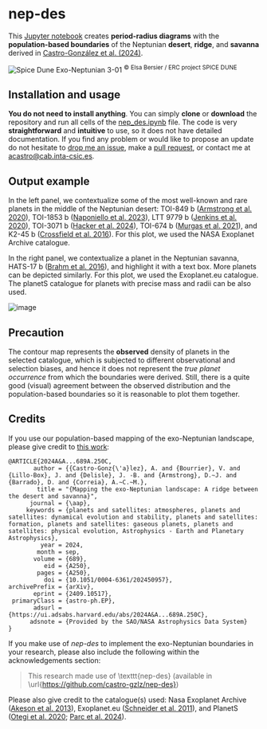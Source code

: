 # **nep-des**
This [Jupyter notebook](https://jupyter.org/) creates **period-radius diagrams** with the **population-based boundaries** of the Neptunian **desert**, **ridge**, and **savanna** derived in [Castro-González et al. (2024)](https://ui.adsabs.harvard.edu/abs/2024A%26A...689A.250C/abstract). 

![Spice Dune Exo-Neptunian 3-01](https://github.com/user-attachments/assets/0ab75a3f-bbb7-429c-a9fe-8d5b3f2b4ed1)
<sup> © Elsa Bersier / ERC project SPICE DUNE </sup>

## Installation and usage

**You do not need to install anything**. You can simply **clone** or **download** the repository and run all cells of the [nep_des.ipynb]() file. The code is very **straightforward** and **intuitive** to use, so it does not have detailed documentation. If you find any problem or would like to propose an update do not hesitate to [drop me an issue](https://github.com/castro-gzlz/nep-des/issues), make a [pull request](https://github.com/castro-gzlz/nep-des/pulls), or contact me at [acastro@cab.inta-csic.es](acastro@cab.inta-csic.es).

## Output example

In the left panel, we contextualize some of the most well-known and rare planets in the middle of the Neptunian desert: TOI-849 b ([Armstrong et al. 2020](https://ui.adsabs.harvard.edu/abs/2020Natur.583...39A/abstract)), TOI-1853 b ([Naponiello et al. 2023](https://ui.adsabs.harvard.edu/abs/2023Natur.622..255N/abstract)), LTT 9779 b ([Jenkins et al. 2020](https://ui.adsabs.harvard.edu/abs/2020NatAs...4.1148J/abstract)), TOI-3071 b ([Hacker et al. 2024](https://ui.adsabs.harvard.edu/abs/2024MNRAS.532.1612H/abstract)), TOI-674 b ([Murgas et al. 2021](https://ui.adsabs.harvard.edu/abs/2021A%26A...653A..60M/abstract)), and K2-45 b ([Crossfield et al. 2016](https://ui.adsabs.harvard.edu/abs/2016ApJS..226....7C/abstract)). For this plot, we used the NASA Exoplanet Archive catalogue. 

In the right panel, we contextualize a planet in the Neptunian savanna, HATS-17 b ([Brahm et al. 2016](https://ui.adsabs.harvard.edu/abs/2016AJ....151...89B/abstract)), and highlight it with a text box. More planets can be depicted similarly. For this plot, we used the Exoplanet.eu catalogue. The planetS catalogue for planets with precise mass and radii can be also used. 

![image](https://github.com/user-attachments/assets/562dc2a4-c368-49c1-82ce-8be742526f0f)

## Precaution

The contour map represents the **observed** density of planets in the selected catalogue, which is subjected to different observational and selection biases, and hence it does not represent the *true planet occurrence* from which the boundaries were derived. Still, there is a quite good (visual) agreement between the observed distribution and the population-based boundaries so it is reasonable to plot them together. 

## Credits

If you use our population-based mapping of the exo-Neptunian landscape, please give credit to [this work](https://ui.adsabs.harvard.edu/abs/2024A%26A...689A.250C/abstract):

```
@ARTICLE{2024A&A...689A.250C,
       author = {{Castro-Gonz{\'a}lez}, A. and {Bourrier}, V. and {Lillo-Box}, J. and {Delisle}, J. -B. and {Armstrong}, D.~J. and {Barrado}, D. and {Correia}, A.~C.~M.},
        title = "{Mapping the exo-Neptunian landscape: A ridge between the desert and savanna}",
      journal = {\aap},
     keywords = {planets and satellites: atmospheres, planets and satellites: dynamical evolution and stability, planets and satellites: formation, planets and satellites: gaseous planets, planets and satellites: physical evolution, Astrophysics - Earth and Planetary Astrophysics},
         year = 2024,
        month = sep,
       volume = {689},
          eid = {A250},
        pages = {A250},
          doi = {10.1051/0004-6361/202450957},
archivePrefix = {arXiv},
       eprint = {2409.10517},
 primaryClass = {astro-ph.EP},
       adsurl = {https://ui.adsabs.harvard.edu/abs/2024A&A...689A.250C},
      adsnote = {Provided by the SAO/NASA Astrophysics Data System}
}
```

If you make use of *nep-des* to implement the exo-Neptunian boundaries in your research, please also include the following within the acknowledgements section:

> This research made use of \texttt{nep-des} (available in \url{https://github.com/castro-gzlz/nep-des})

Please also give credit to the catalogue(s) used: Nasa Exoplanet Archive ([Akeson et al. 2013](https://ui.adsabs.harvard.edu/abs/2013PASP..125..989A/abstract)), Exoplanet.eu ([Schneider et al. 2011](https://ui.adsabs.harvard.edu/abs/2011A%26A...532A..79S/abstract)), and PlanetS ([Otegi et al. 2020](https://ui.adsabs.harvard.edu/abs/2020A%26A...634A..43O/abstract); [Parc et al. 2024](https://ui.adsabs.harvard.edu/abs/2024A%26A...688A..59P/abstract)).










